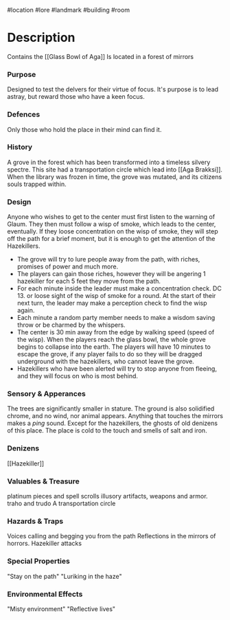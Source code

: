 #location #lore #landmark #building #room
# Description
Contains the [[Glass Bowl of Aga]]
Is located in a forest of mirrors

### Purpose
Designed to test the delvers for their virtue of focus.
It's purpose is to lead astray, but reward those who have a keen focus.

### Defences
Only those who hold the place in their mind can find it. 

### History
A grove in the forest which has been transformed into a timeless silvery spectre.
This site had a transportation circle which lead into [[Aga Brakksi]]. When the library was frozen in time, the grove was mutated, and its citizens souls trapped within.

### Design
Anyone who wishes to get to the center must first listen to the warning of Glaum. They then must follow a wisp of smoke, which leads to the center, eventually. If they loose concentration on the wisp of smoke, they will step off the path for a brief moment, but it is enough to get the attention of the Hazekillers.

- The grove will try to lure people away from the path, with riches, promises of power and much more.
- The players can gain those riches, however they will be angering 1 hazekiller for each 5 feet they move from the path. 
- For each minute inside the leader must make a concentration check. DC 13. or loose sight of the wisp of smoke for a round. At the start of their next turn, the leader may make a perception check to find the wisp again.
- Each minute a random party member needs to make a wisdom saving throw or be charmed by the whispers. 
- The center is 30 min away from the edge by walking speed (speed of the wisp). When the players reach the glass bowl, the whole grove begins to collapse into the earth. The players will have 10 minutes to escape the grove, if any player fails to do so they will be dragged underground with the hazekillers, who cannot leave the grove.
- Hazekillers who have been alerted will try to stop anyone from fleeing, and they will focus on who is most behind.


### Sensory & Apperances
The trees are significantly smaller in stature. The ground is also solidified chrome, and no wind, nor animal appears.
Anything that touches the mirrors makes a *ping* sound. Except for the hazekillers, the ghosts of old denizens of this place.
The place is cold to the touch and smells of salt and iron.

### Denizens
[[Hazekiller]]

### Valuables & Treasure
platinum pieces and spell scrolls
illusory artifacts, weapons and armor.
traho and trudo
A transportation circle

### Hazards & Traps
Voices calling and begging you from the path
Reflections in the mirrors of horrors.
Hazekiller attacks

### Special Properties
"Stay on the path"
"Luriking in the haze"

### Environmental Effects
"Misty environment"
"Reflective lives"